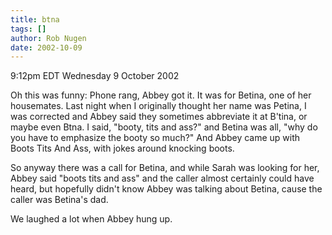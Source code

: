 ```yaml
---
title: btna
tags: []
author: Rob Nugen
date: 2002-10-09
---
```


<p class=date>9:12pm EDT Wednesday 9 October 2002</p>

<p>Oh this was funny:  Phone rang, Abbey got it.  It was for Betina,
one of her housemates.  Last night when I originally thought her name
was Petina, I was corrected and Abbey said they sometimes abbreviate
it at B'tina, or maybe even Btna.  I said, "booty, tits and ass?" and
Betina was all, "why do you have to emphasize the booty so much?"  And
Abbey came up with Boots Tits And Ass, with jokes around knocking
boots.</p>

<p>So anyway there was a call for Betina, and while Sarah was looking
for her, Abbey said "boots tits and ass" and the caller almost
certainly could have heard, but hopefully didn't know Abbey was
talking about Betina, cause the caller was Betina's dad.</p>

<p>We laughed a lot when Abbey hung up.</p>
